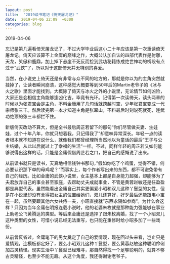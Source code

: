 ```yaml
---
layout: post
title:  "2019读书笔记《倚天屠龙记》"
date:  2019-04-06 22:09  +0300
categories: blog
---
```


2019-04-06

忘记是第几遍看倚天屠龙记了，不过大学毕业后这小二十年应该是第一次重读倚天屠龙记。倚天应该算不上金庸的巅峰之作，大概公认加自认的四部代表作是射雕，天龙，笑傲和鹿鼎，加上掉下悬崖不死反而捡到武功秘籍练成绝世神功的桥段有点过于“武侠”了，所以对于这部倚天并无特别的喜爱。

当然，在小说史上倚天还是有非常与众不同的地方的，那就是你以为的主角突然就挂掉了，让读者瞬间崩溃，这种感觉大概要等到50年后的Martin老爷子的《冰与火之歌》里面才能找到。大概除了倚天与冰火之外的小说里，无论情节如何凶险，大家还是会相信主角能够逢凶化吉，毕竟有光环。记得第一次读倚天，读头两章的时候以为张君宝会是主角，不料金庸用了几句话就跨越时空，少年张君宝变成一代宗师张三丰。然后读完第一本才知道主角是张翠山，不料最后时刻说死就死，连武功绝顶的张三丰都拦不住。

新版倚天改动不算大，但是全书最后周芷若留下的那句“你们尽管做夫妻、生娃娃，过个十年八年，你就只想着我，只记得我了”却意味异常深长。年轻一点的读者根本就不知道在说什么，就像我们都曾经理所当然地以为童话的最后”王子与公主结婚，从此以后就过上了幸福的生活“一样。不过，同样年轻的周芷若又如何能够说得出这样的话，只能是金庸假借周芷若之口，把自己的感慨说了出来。

从前读书就只是读书，天真地相信钱钟书那句，”假如你吃了个鸡蛋，觉得不错，何必要认识那下单的母鸡呢？“而事实上，每个作者写出来的东西，都不可避免带有自己的经历。比如金庸的武侠小说里，女主基本上都是自身能力超强，却能够为了夫君放弃自己的事业甚至家庭，去帮助丈夫成就事业，不管是黄蓉赵敏还是任盈盈都是典型代表。虽然能看出金庸自己其实更偏爱小昭和双儿这种丫鬟型的女性，但是在小说里却没有舍得把女主的位置给她们，双儿还算好，好歹最后还能跟韦小宝在一起，虽然要跟其他六女共侍一夫，小昭直接就”东西永隔如参商“。为什么会这样？只因为当年金庸在明报连载小说时，他的老婆朱枚就是那种能力强能够在事业上助老公飞黄腾达的类型。等后来金庸还是选择了跟朱枚离婚，找了一个小昭双儿这种类型的女性，可惜小说已经无法重写，也只能在重修时给小昭多加了一些戏份。

从前曾反省过，金庸笔下的男女奠定了自己的爱情观，现在回过头来看，岂止只是爱情观，连模板都定好了，要么小昭双儿这种丫鬟型，要么黄蓉赵敏这种聪明伶俐加古灵精怪。现实生活中丫鬟型已经难寻，那自然得找一个足够聪明的，就算不够古灵精怪，也至少不能无趣。从这个角度，我还得谢谢老爷子。

<!--end-->
